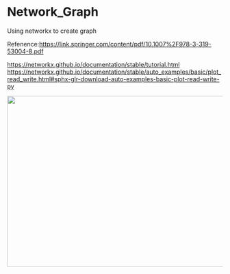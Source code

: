 # Network_Graph

Using networkx to create graph   
  
Refenence:https://link.springer.com/content/pdf/10.1007%2F978-3-319-53004-8.pdf   
<Python for Graph and Network Analysis>     
  
https://networkx.github.io/documentation/stable/tutorial.html   
https://networkx.github.io/documentation/stable/auto_examples/basic/plot_read_write.html#sphx-glr-download-auto-examples-basic-plot-read-write-py


<img src="https://github.com/AvisChiu/Networkx_Graph/blob/master/algorithm/compare/pic.PNG"  width="800" height="400">
